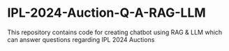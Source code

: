 # IPL-2024-Auction-Q-A-RAG-LLM
This repository contains code for creating chatbot using RAG &amp; LLM which can answer questions regarding IPL 2024 Auctions

